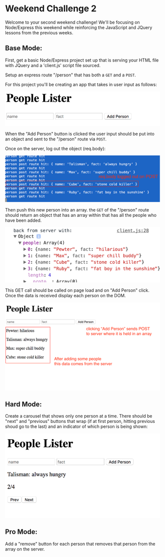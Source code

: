 Weekend Challenge 2
===

Welcome to your second weekend challenge! We'll be focusing on Node/Express this weekend while reinforcing the JavaScript and JQuery lessons from the previous weeks.

Base Mode:
---

First, get a basic Node/Express project set up that is serving your HTML file with JQuery and a 'client.js' script file sourced.

Setup an express route "/person" that has both a ```GET``` and a ```POST```. 

For this project you'll be creating an app that takes in user input as follows:

![client0](client0.png)

When the "Add Person" button is clicked the user input should be put into an object and sent to the "/person" route via ```POST```. 

Once on the server, log out the object (req.body):

![server](server.png)

Then push this new person into an array. the ```GET``` of the "/person" route should return an object that has an array within that has all the people who have been added. 

![client2](client2.png)

This GET call should be called on page load and on "Add Person" click. Once the data is received display each person on the DOM.

![client1](client1.png)

Hard Mode:
---

Create a carousel that shows only one person at a time. There should be "next" and "previous" buttons that wrap (if at first person, hitting previous shoud go to the last) and an indicator of which person is being shown:

![client3](client3.png)

Pro Mode:
---
Add a "remove" button for each person that removes that person from the array on the server. 



